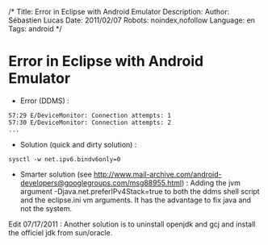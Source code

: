 /*
Title: Error in Eclipse with Android Emulator
Description: 
Author: Sébastien Lucas
Date: 2011/02/07
Robots: noindex,nofollow
Language: en
Tags: android
*/
# Error in Eclipse with Android Emulator

 * Error (DDMS) :
```
57:29 E/DeviceMonitor: Connection attempts: 1
57:30 E/DeviceMonitor: Connection attempts: 2
...
```
 * Solution (quick and dirty solution) :
```
sysctl -w net.ipv6.bindv6only=0
```
 * Smarter solution (see http://www.mail-archive.com/android-developers@googlegroups.com/msg88955.html) : Adding the jvm argument -Djava.net.preferIPv4Stack=true to both the ddms shell script and the eclipse.ini vm arguments. It has the advantage to fix java and not the system.

Edit 07/17/2011 : Another solution is to uninstall openjdk and gcj and install the officiel jdk from sun/oracle.





